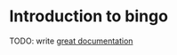 # Introduction to bingo

TODO: write [great documentation](http://jacobian.org/writing/what-to-write/)
